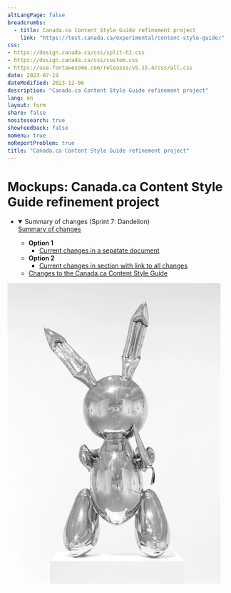 ```yaml
---
altLangPage: false
breadcrumbs:
  - title: Canada.ca Content Style Guide refinement project
    link: "https://test.canada.ca/experimental/content-style-guide/"
css:
- https://design.canada.ca/css/split-h1.css
- https://design.canada.ca/css/custom.css
- https://use.fontawesome.com/releases/v5.15.4/css/all.css
date: 2023-07-19
dateModified: 2023-12-06
description: "Canada.ca Content Style Guide refinement project"
lang: en
layout: form
share: false
nositesearch: true
showFeedback: false
nomenu: true
noReportProblem: true
title: "Canada.ca Content Style Guide refinement project"
---
```

<div class="row">
  <div class="col-md-8">
    <h1 property="name" id="wb-cont" dir="ltr"><span class="stacked"><span>Mockups</span>: <span>Canada.ca Content Style Guide refinement project</span></span></h1>
    <ul class="list-unstyled">
      <li>
        <details open="open">
          <summary class="bg-success">Summary of changes (Sprint 7: Dandelion)</summary>
          <div><a href="https://trello.com/c/z9U4HVsP" class="btn btn-sm mrgn-tp-md btn-default"><span class="fab fa-trello"></span> Summary of changes</a></div>
          <ul class="mrgn-tp-lg">
            <li><strong>Option 1</strong>
              <ul>
                <li><a href="sumchanges-en-03.html">Current changes in a sepatate document</a></li>
              </ul>
            </li>
            <li><strong>Option 2</strong>
              <ul>
                <li><a href="sumchanges-en-01.html">Current changes in section with link to all changes</a></li>
              </ul>
            </li>
            <li class="mrgn-tp-lg"><a href="sumchanges-en-02.html">Changes to the Canada.ca Content Style Guide</a></li>
          </ul>
        </details>
      </li>
    </ul>
  </div>
  <div class="col-md-4">
    <div><img src="./../images/bunny28.png" alt="" class="img-responsive mrgn-tp-lg"></div>
  </div>
</div>
